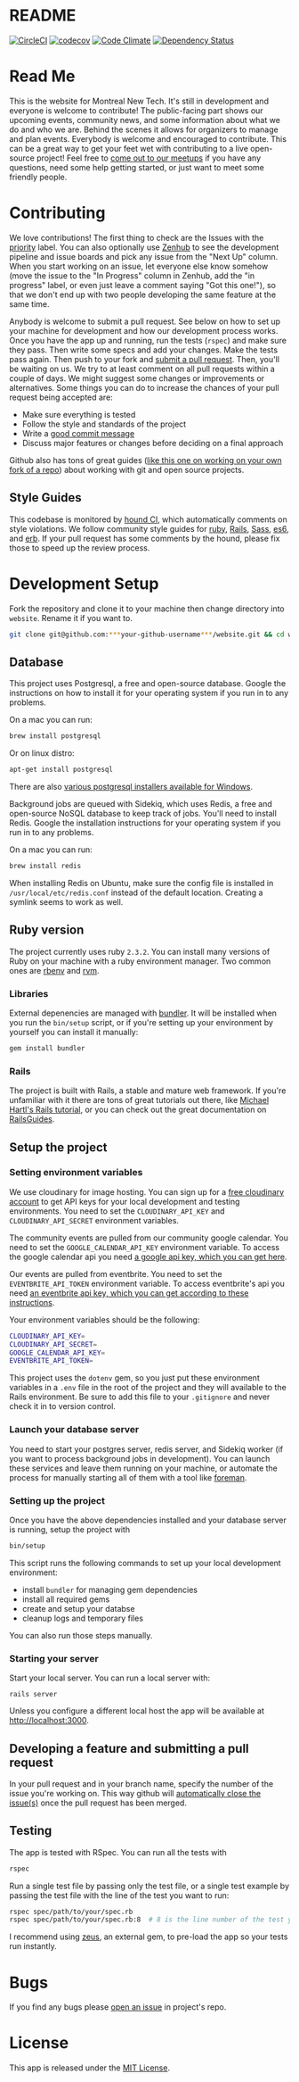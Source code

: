 # README
[![CircleCI](https://circleci.com/gh/MontrealNewTech/website/tree/master.svg?style=shield)](https://circleci.com/gh/MontrealNewTech/website/tree/master)
[![codecov](https://codecov.io/gh/MontrealNewTech/website/branch/master/graph/badge.svg)](https://codecov.io/gh/MontrealNewTech/website)
[![Code Climate](https://codeclimate.com/github/MontrealNewTech/website/badges/gpa.svg)](https://codeclimate.com/github/MontrealNewTech/website)
[![Dependency Status](https://gemnasium.com/badges/github.com/MontrealNewTech/website.svg)](https://gemnasium.com/github.com/MontrealNewTech/website)

# Read Me

This is the website for Montreal New Tech. It's still in development and everyone is welcome to contribute! The public-facing part shows our upcoming events, community news, and some information about what we do and who we are. Behind the scenes it allows for organizers to manage and plan events. Everybody is welcome and encouraged to contribute. This can be a great way to get your feet wet with contributing to a live open-source project! Feel free to [come out to our meetups](https://www.meetup.com/mtlnewtech/) if you have any questions, need some help getting started, or just want to meet some friendly people.

# Contributing

We love contributions! The first thing to check are the Issues with the [priority](https://github.com/MontrealNewTech/website/labels/priority) label. You can also optionally use [Zenhub](https://www.zenhub.com/) to see the development pipeline and issue boards and pick any issue from the "Next Up" column. When you start working on an issue, let everyone else know somehow (move the issue to the "In Progress" column in Zenhub, add the "in progress" label, or even just leave a comment saying "Got this one!"), so that we don't end up with two people developing the same feature at the same time.

Anybody is welcome to submit a pull request. See below on how to set up your machine for development and how our development process works. Once you have the app up and running, run the tests (`rspec`) and make sure they pass. Then write some specs and add your changes. Make the tests pass again. Then push to your fork and [submit a pull request](https://github.com/MontrealNewTech/website/compare/). Then, you'll be waiting on us. We try to at least comment on all pull requests within a couple of days. We might suggest some changes or improvements or alternatives. Some things you can do to increase the chances of your pull request being accepted are:
- Make sure everything is tested
- Follow the style and standards of the project
- Write a [good commit message](http://tbaggery.com/2008/04/19/a-note-about-git-commit-messages.html)
- Discuss major features or changes before deciding on a final approach

Github also has tons of great guides ([like this one on working on your own fork of a repo](https://guides.github.com/activities/forking/)) about working with git and open source projects.

## Style Guides
This codebase is monitored by [hound CI](https://houndci.com/), which automatically comments on style violations. We follow community style guides for [ruby](https://github.com/bbatsov/ruby-style-guide), [Rails](https://github.com/bbatsov/rails-style-guide), [Sass](http://sass-lang.com/styleguide), [es6](https://github.com/airbnb/javascript#ecmascript-6-es-2015-styles), and [erb](https://github.com/thoughtbot/guides/tree/master/style/erb). If your pull request has some comments by the hound, please fix those to speed up the review process.

# Development Setup

Fork the repository and clone it to your machine then change directory into `website`. Rename it if you want to.
```bash
git clone git@github.com:***your-github-username***/website.git && cd website
```

## Database

This project uses Postgresql, a free and open-source database. Google the instructions on how to install it for your operating system if you run in to any problems.

On a mac you can run:
```bash
brew install postgresql
```

Or on linux distro:
```bash
apt-get install postgresql
```

There are also [various postgresql installers available for Windows](https://www.postgresql.org/download/windows/).

Background jobs are queued with Sidekiq, which uses Redis, a free and open-source NoSQL database to keep track of jobs. You'll need to install Redis. Google the installation instructions for your operating system if you run in to any problems.

On a mac you can run:
```bash
brew install redis
```

When installing Redis on Ubuntu, make sure the config file is installed in `/usr/local/etc/redis.conf` instead of the default location. Creating a symlink seems to work as well.

## Ruby version

The project currently uses ruby `2.3.2`. You can install many versions of Ruby on your machine with a ruby environment manager. Two common ones are [rbenv](https://github.com/rbenv/rbenv) and [rvm](https://rvm.io/).

### Libraries

External depenencies are managed with [bundler](http://bundler.io/). It will be installed when you run the `bin/setup` script, or if you're setting up your environment by yourself you can install it manually:
```ruby
gem install bundler
```

### Rails

The project is built with Rails, a stable and mature web framework. If you're unfamiliar with it there are tons of great tutorials out there, like [Michael Hartl's Rails tutorial](https://www.railstutorial.org/book), or you can check out the great documentation on [RailsGuides](http://guides.rubyonrails.org/).

## Setup the project

### Setting environment variables

We use cloudinary for image hosting. You can sign up for a [free cloudinary account](https://cloudinary.com/users/register/free) to get API keys for your local development and testing environments. You need to set the `CLOUDINARY_API_KEY` and `CLOUDINARY_API_SECRET` environment variables.

The community events are pulled from our community google calendar. You need to set the `GOOGLE_CALENDAR_API_KEY` environment variable. To access the google calendar api you need [a google api key, which you can get here](https://console.developers.google.com/apis/credentials).

Our events are pulled from eventbrite. You need to set the `EVENTBRITE_API_TOKEN` environment variable. To access eventbrite's api you need [an eventbrite api key, which you can get according to these instructions](https://www.eventbrite.com/support/articles/en_US/How_To/how-to-locate-your-eventbrite-api-user-key?lg=en_US#5).

Your environment variables should be the following:

```bash
CLOUDINARY_API_KEY=
CLOUDINARY_API_SECRET=
GOOGLE_CALENDAR_API_KEY=
EVENTBRITE_API_TOKEN=
```

This project uses the `dotenv` gem, so you just put these environment variables in a `.env` file in the root of the project and they will available to the Rails environment. Be sure to add this file to your `.gitignore` and never check it in to version control.

### Launch your database server

You need to start your postgres server, redis server, and Sidekiq worker (if you want to process background jobs in development). You can launch these services and leave them running on your machine, or automate the process for manually starting all of them with a tool like [foreman](https://github.com/ddollar/foreman).

### Setting up the project

Once you have the above dependencies installed and your database server is running, setup the project with

```bash
bin/setup
```

This script runs the following commands to set up your local development environment:
- install `bundler` for managing gem dependencies
- install all required gems
- create and setup your databse
- cleanup logs and temporary files

You can also run those steps manually.

### Starting your server

Start your local server. You can run a local server with:
```
rails server
```
Unless you configure a different local host the app will be available at [http://localhost:3000](http://localhost:3000).

## Developing a feature and submitting a pull request

In your pull request and in your branch name, specify the number of the issue you're working on. This way github will [automatically close the issue(s)](https://github.com/blog/1506-closing-issues-via-pull-requests) once the pull request has been merged.

## Testing

The app is tested with RSpec. You can run all the tests with
```bash
rspec
```

Run a single test file by passing only the test file, or a single test example by passing the test file with the line of the test you want to run:
```bash
rspec spec/path/to/your/spec.rb
rspec spec/path/to/your/spec.rb:8  # 8 is the line number of the test you want to run.
```

I recommend using [zeus](https://github.com/burke/zeus), an external gem, to pre-load the app so your tests run instantly.

# Bugs
If you find any bugs please [open an issue](https://github.com/MontrealNewTech/website/issues) in project's repo.

# License
This app is released under the [MIT License](https://github.com/pitonneux/website/blob/master/LICENSE).
